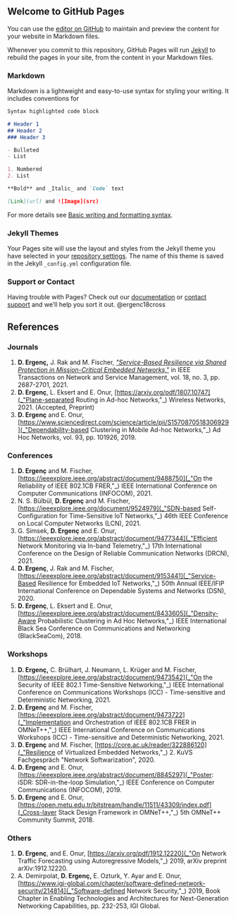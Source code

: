 ## Welcome to GitHub Pages

You can use the [editor on GitHub](https://github.com/dergenc/cv/edit/gh-pages/index.md) to maintain and preview the content for your website in Markdown files.

Whenever you commit to this repository, GitHub Pages will run [Jekyll](https://jekyllrb.com/) to rebuild the pages in your site, from the content in your Markdown files.

### Markdown

Markdown is a lightweight and easy-to-use syntax for styling your writing. It includes conventions for

```markdown
Syntax highlighted code block

# Header 1
## Header 2
### Header 3

- Bulleted
- List

1. Numbered
2. List

**Bold** and _Italic_ and `Code` text

[Link](url) and ![Image](src)
```

For more details see [Basic writing and formatting syntax](https://docs.github.com/en/github/writing-on-github/getting-started-with-writing-and-formatting-on-github/basic-writing-and-formatting-syntax).

### Jekyll Themes

Your Pages site will use the layout and styles from the Jekyll theme you have selected in your [repository settings](https://github.com/dergenc/cv/settings/pages). The name of this theme is saved in the Jekyll `_config.yml` configuration file.

### Support or Contact

Having trouble with Pages? Check out our [documentation](https://docs.github.com/categories/github-pages-basics/) or [contact support](https://support.github.com/contact) and we’ll help you sort it out.
@ergenc18cross

## References

### Journals

1. **D. Ergenç,** J. Rak and M. Fischer, [_"Service-Based Resilience via Shared Protection in Mission-Critical Embedded Networks,"_](https://ieeexplore.ieee.org/stamp/stamp.jsp?arnumber=9364283) in IEEE Transactions on Network and Service Management, vol. 18, no. 3, pp. 2687-2701, 2021.
2. **D. Ergenç**, L. Eksert and E. Onur, [https://arxiv.org/pdf/1807.10747](_"Plane-separated Routing in Ad-hoc Networks,"_) Wireless Networks, 2021. (Accepted, Preprint)
3. **D. Ergenç** and E. Onur, [https://www.sciencedirect.com/science/article/pii/S1570870518306929](_"Dependability-based Clustering in Mobile Ad-hoc Networks,"_) Ad Hoc Networks, vol. 93, pp. 101926, 2019.

### Conferences

1. **D. Ergenç** and M. Fischer, [https://ieeexplore.ieee.org/abstract/document/9488750](_"On the Reliability of IEEE 802.1CB FRER,"_) IEEE International Conference on Computer Communications (INFOCOM), 2021.
2. N. S. Bülbül, **D. Ergenç** and M. Fischer, [https://ieeexplore.ieee.org/document/9524979](_"SDN-based Self-Configuration for Time-Sensitive IoT Networks,"_) 46th IEEE Conference on Local Computer Networks (LCN), 2021.
3. G. Simsek, **D. Ergenç** and E. Onur, [https://ieeexplore.ieee.org/abstract/document/9477344](_"Efficient Network Monitoring via In-band Telemetry,"_) 17th International Conference on the Design of Reliable Communication Networks (DRCN), 2021.
4. **D. Ergenç**, J. Rak and M. Fischer, [https://ieeexplore.ieee.org/abstract/document/9153441](_"Service-Based Resilience for Embedded IoT Networks,"_) 50th Annual IEEE/IFIP International Conference on Dependable Systems and Networks (DSN), 2020.
5. **D. Ergenç**, L. Eksert and E. Onur, [https://ieeexplore.ieee.org/abstract/document/8433605](_"Density-Aware Probabilistic Clustering in Ad Hoc Networks,"_) IEEE International Black Sea Conference on Communications and Networking (BlackSeaCom), 2018.

### Workshops

1. **D. Ergenç,** C. Brülhart, J. Neumann, L. Krüger and M. Fischer, [https://ieeexplore.ieee.org/abstract/document/9473542](_"On the Security of IEEE 802.1 Time-Sensitive Networking,"_) IEEE International Conference on Communications Workshops (ICC) - Time-sensitive and Deterministic Networking, 2021.
2. **D. Ergenç** and M. Fischer, [https://ieeexplore.ieee.org/abstract/document/9473722](_"Implementation and Orchestration of IEEE 802.1CB FRER in OMNeT++,"_) IEEE International Conference on Communications Workshops (ICC) - Time-sensitive and Deterministic Networking, 2021.
3. **D. Ergenç** and M. Fischer, [https://core.ac.uk/reader/322886120](_"Resilience of Virtualized Embedded Networks,"_) 2. KuVS Fachgespräch "Network Softwarization", 2020.
4. **D. Ergenç** and E. Onur, [https://ieeexplore.ieee.org/abstract/document/8845297](_"Poster: iSDR: SDR-in-the-loop Simulation,"_) IEEE Conference on Computer Communications (INFOCOM), 2019.
5. **D. Ergenç** and E. Onur, [https://open.metu.edu.tr/bitstream/handle/11511/43309/index.pdf](_Cross-layer Stack Design Framework in OMNeT++,"_) 5th OMNeT++ Community Summit, 2018.

### Others

1. **D. Ergenç**, and E. Onur, [https://arxiv.org/pdf/1912.12220](_"On Network Traffic Forecasting using Autoregressive Models,"_) 2019, arXiv preprint arXiv:1912.12220.
2. A. Demirpolat, **D. Ergenç,** E. Ozturk, Y. Ayar and E. Onur, [https://www.igi-global.com/chapter/software-defined-network-security/214814](_"Software-defined Network Security,"_) 2019, Book Chapter in Enabling Technologies and Architectures for Next-Generation Networking Capabilities, pp. 232-253, IGI Global.

